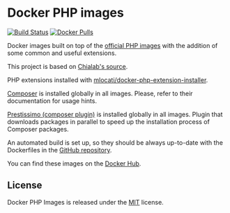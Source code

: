 # Docker PHP images
[![Build Status](https://travis-ci.org/m0bua/docker-php.svg?branch=master)](https://travis-ci.org/m0bua/docker-php)
[![Docker Pulls](https://img.shields.io/docker/pulls/m0bua/php.svg)](https://hub.docker.com/r/m0bua/php/)

Docker images built on top of the [official PHP images](https://hub.docker.com/_/php) with the addition of some common and useful extensions.

This project is based on [Chialab's source](https://github.com/Chialab/docker-php).

PHP extensions installed with [mlocati/docker-php-extension-installer](https://github.com/mlocati/docker-php-extension-installer).

[Composer](https://getcomposer.org/) is installed globally in all images. Please, refer to their documentation for usage hints.

[Prestissimo (composer plugin)](https://github.com/hirak/prestissimo) is installed globally in all images. Plugin that downloads packages in parallel to speed up the installation process of Composer packages.

An automated build is set up, so they should be always up-to-date with the Dockerfiles in the [GitHub repository](https://github.com/m0bua/docker-php).

You can find these images on the [Docker Hub](https://hub.docker.com/r/m0bua/php).

## License
Docker PHP Images is released under the [MIT](https://github.com/m0bua/docker-php/blob/master/LICENSE) license.
